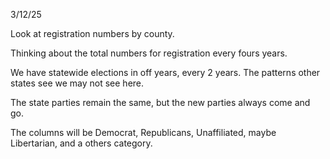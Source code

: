 3/12/25

Look at registration numbers by county. 

Thinking about the total numbers for registration every fours years.


We have statewide elections in off years, every 2 years. The patterns other states see we may not see here.

The state parties remain the same, but the new parties always come and go.

The columns will be Democrat, Republicans, Unaffiliated, maybe Libertarian, and a others category.

